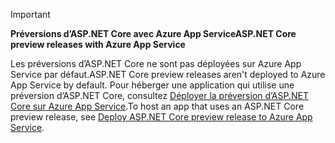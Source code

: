 > [!IMPORTANT]
> <span data-ttu-id="abb3b-101">**Préversions d’ASP.NET Core avec Azure App Service**</span><span class="sxs-lookup"><span data-stu-id="abb3b-101">**ASP.NET Core preview releases with Azure App Service**</span></span>
>
> <span data-ttu-id="abb3b-102">Les préversions d’ASP.NET Core ne sont pas déployées sur Azure App Service par défaut.</span><span class="sxs-lookup"><span data-stu-id="abb3b-102">ASP.NET Core preview releases aren't deployed to Azure App Service by default.</span></span> <span data-ttu-id="abb3b-103">Pour héberger une application qui utilise une préversion d’ASP.NET Core, consultez [Déployer la préversion d’ASP.NET Core sur Azure App Service](xref:host-and-deploy/azure-apps/index#deploy-aspnet-core-preview-release-to-azure-app-service).</span><span class="sxs-lookup"><span data-stu-id="abb3b-103">To host an app that uses an ASP.NET Core preview release, see [Deploy ASP.NET Core preview release to Azure App Service](xref:host-and-deploy/azure-apps/index#deploy-aspnet-core-preview-release-to-azure-app-service).</span></span>

